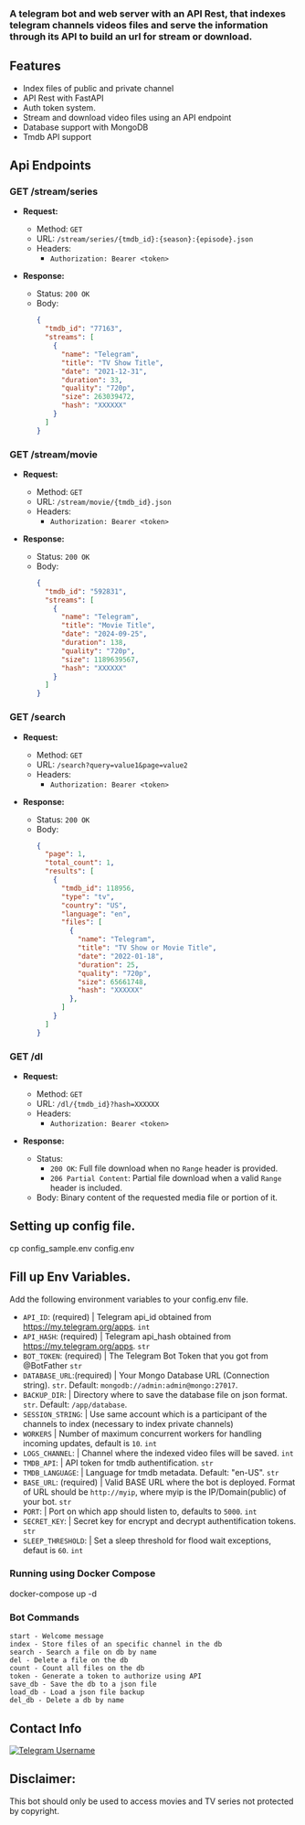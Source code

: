 ### A telegram bot and web server with an API Rest, that indexes telegram channels videos files and serve the information through its API to build an url for stream or download.

## **Features**

- Index files of public and private channel
- API Rest with FastAPI
- Auth token system.
- Stream and download video files using an API endpoint
- Database support with MongoDB
- Tmdb API support

## **Api Endpoints**

### GET /stream/series

- **Request:**

  - Method: `GET`
  - URL: `/stream/series/{tmdb_id}:{season}:{episode}.json`
  - Headers:
    - `Authorization: Bearer <token>`

- **Response:**
  - Status: `200 OK`
  - Body:
    ```json
    {
      "tmdb_id": "77163",
      "streams": [
        {
          "name": "Telegram",
          "title": "TV Show Title",
          "date": "2021-12-31",
          "duration": 33,
          "quality": "720p",
          "size": 263039472,
          "hash": "XXXXXX"
        }
      ]
    }
    ```

### GET /stream/movie

- **Request:**

  - Method: `GET`
  - URL: `/stream/movie/{tmdb_id}.json`
  - Headers:
    - `Authorization: Bearer <token>`

- **Response:**
  - Status: `200 OK`
  - Body:
    ```json
    {
      "tmdb_id": "592831",
      "streams": [
        {
          "name": "Telegram",
          "title": "Movie Title",
          "date": "2024-09-25",
          "duration": 138,
          "quality": "720p",
          "size": 1189639567,
          "hash": "XXXXXX"
        }
      ]
    }
    ```

### GET /search

- **Request:**

  - Method: `GET`
  - URL: `/search?query=value1&page=value2`
  - Headers:
    - `Authorization: Bearer <token>`

- **Response:**
  - Status: `200 OK`
  - Body:
    ```json
    {
      "page": 1,
      "total_count": 1,
      "results": [
        {
          "tmdb_id": 118956,
          "type": "tv",
          "country": "US",
          "language": "en",
          "files": [
            {
              "name": "Telegram",
              "title": "TV Show or Movie Title",
              "date": "2022-01-18",
              "duration": 25,
              "quality": "720p",
              "size": 65661748,
              "hash": "XXXXXX"
            },
          ]
        }
      ]
    }
    ```

### GET /dl

- **Request:**

  - Method: `GET`
  - URL: `/dl/{tmdb_id}?hash=XXXXXX`
  - Headers:
    - `Authorization: Bearer <token>`

- **Response:**
  - Status: 
    - `200 OK`: Full file download when no `Range` header is provided.
    - `206 Partial Content`: Partial file download when a valid `Range` header is included.
  - Body: Binary content of the requested media file or portion of it.

## Setting up config file.

cp config_sample.env config.env

## Fill up Env Variables.

Add the following environment variables to your config.env file.

- `API_ID`: (required) | Telegram api_id obtained from https://my.telegram.org/apps. `int`
- `API_HASH`: (required) | Telegram api_hash obtained from https://my.telegram.org/apps. `str`
- `BOT_TOKEN`: (required) | The Telegram Bot Token that you got from @BotFather `str`
- `DATABASE_URL`:(required) | Your Mongo Database URL (Connection string). `str`. Default: `mongodb://admin:admin@mongo:27017`.
- `BACKUP_DIR`: | Directory where to save the database file on json format. `str`. Default: `/app/database`.
- `SESSION_STRING`: | Use same account which is a participant of the channels to index (necessary to index private channels)
- `WORKERS` | Number of maximum concurrent workers for handling incoming updates, default is `10`. `int`
- `LOGS_CHANNEL`: | Channel where the indexed video files will be saved. `int`
- `TMDB_API`: | API token for tmdb authentification. `str`
- `TMDB_LANGUAGE`: | Language for tmdb metadata. Default: "en-US". `str`
- `BASE_URL`: (required) | Valid BASE URL where the bot is deployed. Format of URL should be `http://myip`, where myip is the IP/Domain(public) of your bot. `str`
- `PORT`: | Port on which app should listen to, defaults to `5000`. `int`
- `SECRET_KEY`: | Secret key for encrypt and decrypt authentification tokens. `str`
- `SLEEP_THRESHOLD`: | Set a sleep threshold for flood wait exceptions, defaut is `60`. `int`


### **Running using Docker Compose**

docker-compose up -d

### Bot Commands

```
start - Welcome message
index - Store files of an specific channel in the db
search - Search a file on db by name
del - Delete a file on the db
count - Count all files on the db
token - Generate a token to authorize using API
save_db - Save the db to a json file
load_db - Load a json file backup
del_db - Delete a db by name

```

## **Contact Info**

[![Telegram Username](https://img.shields.io/static/v1?label=&message=Telegram%20&color=blueviolet&style=for-the-badge&logo=telegram&logoColor=black)](https://t.me/sammax09)


## Disclaimer:

This bot should only be used to access movies and TV series not protected by copyright.